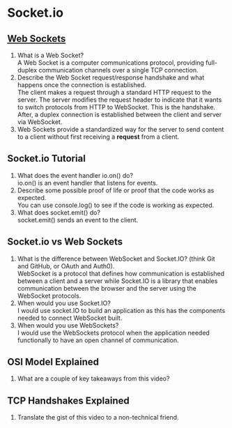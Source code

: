 # Socket.io

## [Web Sockets](https://en.wikipedia.org/wiki/WebSocket)

1. What is a Web Socket?\
A Web Socket is a computer communications protocol, providing full-duplex communication channels over a single TCP connection.
2. Describe the Web Socket request/response handshake and what happens once the connection is established.\
The client makes a request through a standard HTTP request to the server. The server modifies the request header to indicate that it wants to switch protocols from HTTP to WebSocket. This is the handshake. After, a duplex connection is established between the client and server via WebSocket.
3. Web Sockets provide a standardized way for the server to send content to a client without first receiving a **request** from a client.

## Socket.io Tutorial

1. What does the event handler io.on() do?\
io.on() is an event handler that listens for events.
2. Describe some possible proof of life or proof that the code works as expected.\
You can use console.log() to see if the code is working as expected.
3. What does socket.emit() do?\
socket.emit() sends an event to the client.

## Socket.io vs Web Sockets

1. What is the difference between WebSocket and Socket.IO? (think Git and GitHub, or OAuth and Auth0).\
WebSocket is a protocol that defines how communication is established between a client and a server while Socket.IO is a library that enables communication between the browser and the server using the WebSocket protocols.
2. When would you use Socket.IO?\
I would use socket.IO to build an application as this has the components needed to connect WebSocket built.
3. When would you use WebSockets?\
I would use the WebSockets protocol when the application needed functionally to have an open channel of communication.

## OSI Model Explained

1. What are a couple of key takeaways from this video?

## TCP Handshakes Explained

1. Translate the gist of this video to a non-technical friend.
